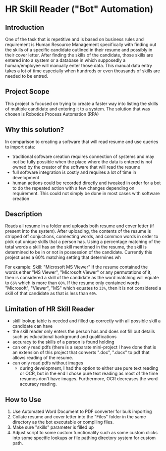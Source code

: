 # HR Skill Reader ("Bot" Automation)

## Introduction
One of the task that is repetitive and is based on business rules and requirement is Human Resource Management specifically with finding out the skills of a specific candidate outlined in their resume and possibly in their cover letter. After finding the skills of the candidate, those skills are entered into a system or a database in which supposedly a human/employee will manually enter those data. This manual data entry takes a lot of time especially when hundreds or even thousands of skills are needed to be entred.

## Project Scope
This project is focused on trying to create a faster way into listing the skills of multiple candidate and entering it to a system. The solution that was chosen is Robotics Process Automation (RPA)

## Why this solution?
In comparison to creating a software that will read resume and use queries to import data:
 - traditional software creation requires connection of systems and may not be fully possible when the place where the data is entered is not owned by the creator of the software that will read the resume
 - full software integration is costly and requires a lot of time in development
 - human actions could be recorded directly and tweaked in order for a bot to do the repeated action with a few changes depending on requirement. This could not simply be done in most cases with software creation

## Description
Reads all resume in a folder and uploads both resume and cover letter (if present into the system). After uploading, the contents of the resume is stripped off conjuctions, connecting words, and common words in order to pick out unique skills that a person has. Using a percentage matching of the total words a skill has an the skill mentioned in the resume, the skill is determined to be in or not in possession of the candidate. Currently this project uses a 60% matching setting that determines wh

For example:
Skill: "Microsoft MS Viewer"
If the resume contained the words either "MS Viewer", "Microsoft Viewer" or any permutations of it, then is considered a skill of the candidate as the word matching will equate to `66%` which is more than `60%`. If the resume only contained words "Microsoft", "Viewer", "MS" which equates to `33%`, then it is not considered a skill of that candidate as that is less than `60%`.


## Limitation of HR Skill Reader
- skill lookup table is needed and filled up correctly with all possible skill a candidate can have
- the skill reader only enters the person has and does not fill out details such as educational background and qualifications
- accuracy to the skills of a person is found holding
- can only read pdfs (there is a separate mini-project I have done that is an extension of this project that converts ".doc", ".docx" to pdf that allows reading of the resume.
- can only read pdfs without images
    - during development, I had the option to either use pure text reading or OCR, but in the end I chose pure text reading as most of the time resumes don't have images. Furthermore, OCR decreases the word accuracy reading.
    
## How to Use
1. Use Automated Word Document to PDF converter for bulk importing
2. Collate resume and cover letter into the "Files" folder in the same directory as the bot executable or compiling files.
3. Make sure "skills" parameter is filled up
4. Adjust script to some custom functionality such as some custom clicks into some specific lookups or file pathing directory system for custom path.



